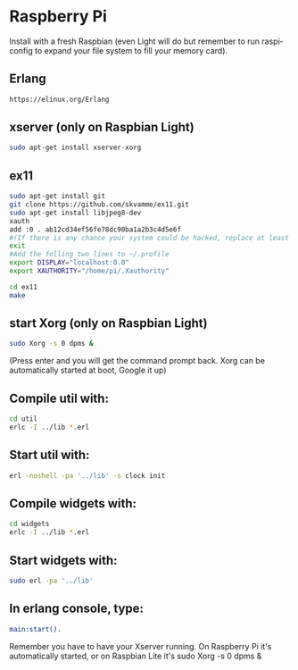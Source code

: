 <h1>Raspberry Pi</h1>

Install with a fresh Raspbian (even Light will do but remember to run raspi-config to expand your file system to fill your memory card).

## Erlang
```bash
https://elinux.org/Erlang
```
## xserver (only on Raspbian Light)
```bash
sudo apt-get install xserver-xorg
```

## ex11
```bash
sudo apt-get install git
git clone https://github.com/skvamme/ex11.git
sudo apt-get install libjpeg8-dev
xauth
add :0 . ab12cd34ef56fe78dc90ba1a2b3c4d5e6f
#(If there is any chance your system could be hacked, replace at least one of the random characters above)
exit
#Add the folling two lines to ~/.profile
export DISPLAY="localhost:0.0"
export XAUTHORITY="/home/pi/.Xauthority"

cd ex11
make
```
## start Xorg (only on Raspbian Light)
```bash
sudo Xorg -s 0 dpms &
```
(Press enter and you will get the command prompt back. Xorg can be automatically started at boot, Google it up)


## Compile util with:
```bash
cd util
erlc -I ../lib *.erl
```
## Start util with:
```bash
erl -noshell -pa '../lib' -s clock init
```

## Compile widgets with:
```bash
cd widgets
erlc -I ../lib *.erl
```
## Start widgets with:
```bash
sudo erl -pa '../lib'
```
## In erlang console, type:
```erlang
main:start().
```

Remember you have to have your Xserver running. On Raspberry Pi it's automatically started, or on Raspbian Lite it's sudo Xorg -s 0 dpms & 




